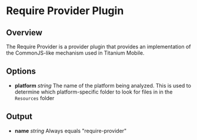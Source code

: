 Require Provider Plugin
=======================

## Overview

The Require Provider is a provider plugin that provides an implementation of the CommonJS-like mechanism used in
Titanium Mobile.

## Options

* **platform** _string_ The name of the platform being analyzed. This is used to determine which platform-specific folder to look for files in in the ```Resources``` folder

## Output

* **name** _string_ Always equals "require-provider"